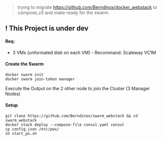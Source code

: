 > trying to migrate https://github.com/Berndinox/docker_webstack to compose_v3 and make ready for the swarm.


## ! This Project is under dev


#### Req:
- 3 VMs (unformated disk on each VM) - Recommand: Scaleway VC1M


#### Create the Swarm
```
docker swarm init
docker swarm join-token manager
```
Execute the Output on the 2 other node to join the Cluster (3 Manager Nodes)


#### Setup
```
git clone https://github.com/Berndinox/swarm_webstack && cd swarm_webstack
docker stack deploy --compose-file consul.yaml consul
cp config.json /etc/pwx/
sh start_px.sh
```
